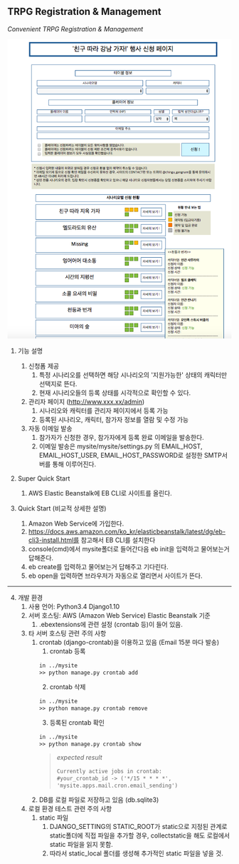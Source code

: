 TRPG Registration & Management
---
_Convenient TRPG Registration & Management_

![SitePic](static/readme_pic.png)

1. 기능 설명
    1. 신청폼 제공
        1. 특정 시나리오를 선택하면 해당 시나리오의 '지원가능한' 상태의 캐릭터만 선택지로 뜬다.
        2. 현재 시나리오들의 등록 상태를 시각적으로 확인할 수 있다.
    2. 관리자 페이지 (http://www.xxx.xx/admin)
        1. 시나리오와 캐릭터를 관리자 페이지에서 등록 가능
        2. 등록된 시나리오, 캐릭터, 참가자 정보를 열람 및 수정 가능
    3. 자동 이메일 발송
        1. 참가자가 신청한 경우, 참가자에게 등록 완료 이메일을 발송한다.
        2. 이메일 발송은 mysite/mysite/settings.py 의 EMAIL_HOST, EMAIL_HOST_USER, EMAIL_HOST_PASSWORD로 설정한 SMTP서버를 통해 이루어진다.


2. Super Quick Start
    1. AWS Elastic Beanstalk에 EB CLI로 사이트를 올린다.
    

3. Quick Start (비교적 상세한 설명)
    1. Amazon Web Service에 가입한다.
    2. https://docs.aws.amazon.com/ko_kr/elasticbeanstalk/latest/dg/eb-cli3-install.html를 참고해서 EB CLI를 설치한다
    3. console(cmd)에서 mysite폴더로 들어간다음 eb init을 입력하고 물어보는거 답해준다.
    4. eb create를 입력하고 물어보는거 답해주고 기다린다.
    5. eb open을 입력하면 브라우저가 자동으로 열리면서 사이트가 뜬다.
    

---
4. 개발 환경
    1. 사용 언어: Python3.4 Django1.10
    2. 서버 호스팅: AWS (Amazon Web Service) Elastic Beanstalk 기준
        1. .ebextensions에 관련 설정 (crontab 등)이 들어 있음.
    3. 타 서버 호스팅 관련 주의 사항
        1. crontab (django-crontab)을 이용하고 있음 (Email 15분 마다 발송)
            1. crontab 등록
            ```commandline
            in ../mysite
            >> python manage.py crontab add
            ```
            2. crontab 삭제
            ```commandline
            in ../mysite
            >> python manage.py crontab remove
            ```
            3. 등록된 crontab 확인
            ```commandline
            in ../mysite
            >> python manage.py crontab show
            ```
            >*expected result*
            >```commandline
            >Currently active jobs in crontab:
            >#your_crontab_id -> ('*/15 * * * *', 'mysite.apps.mail.cron.email_sending')
            >```
        2. DB를 로컬 파일로 저장하고 있음 (db.sqlite3)
    4. 로컬 환경 테스트 관련 주의 사항
        1. static 파일
            1. DJANGO_SETTING의 STATIC_ROOT가 static으로 지정된 관계로 static폴더에 직접 파일을 추가할 경우, collectstatic을 해도
            로컬에서 static 파일을 읽지 못함.
            2. 따라서 static_local 폴더를 생성해 추가적인 static 파일을 넣을 것.
